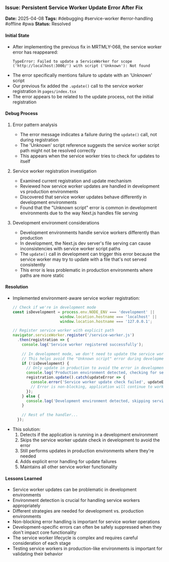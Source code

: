 ### Issue: Persistent Service Worker Update Error After Fix
**Date:** 2025-04-08
**Tags:** #debugging #service-worker #error-handling #offline #pwa
**Status:** Resolved

#### Initial State
- After implementing the previous fix in MRTMLY-068, the service worker error has reappeared:
  ```
  TypeError: Failed to update a ServiceWorker for scope ('http://localhost:3000/') with script ('Unknown'): Not found
  ```
- The error specifically mentions failure to update with an 'Unknown' script
- Our previous fix added the `.update()` call to the service worker registration in `pages/index.tsx`
- The error appears to be related to the update process, not the initial registration

#### Debug Process
1. Error pattern analysis
   - The error message indicates a failure during the `update()` call, not during registration
   - The 'Unknown' script reference suggests the service worker script path might not be resolved correctly
   - This appears when the service worker tries to check for updates to itself

2. Service worker registration investigation
   - Examined current registration and update mechanism
   - Reviewed how service worker updates are handled in development vs production environments
   - Discovered that service worker updates behave differently in development environments
   - Found that the "Unknown script" error is common in development environments due to the way Next.js handles file serving

3. Development environment considerations
   - Development environments handle service workers differently than production
   - In development, the Next.js dev server's file serving can cause inconsistencies with service worker script paths
   - The `update()` call in development can trigger this error because the service worker may try to update with a file that's not served consistently
   - This error is less problematic in production environments where paths are more static

#### Resolution
- Implemented environment-aware service worker registration:
  ```typescript
  // Check if we're in development mode
  const isDevelopment = process.env.NODE_ENV === 'development' || 
                       window.location.hostname === 'localhost' || 
                       window.location.hostname === '127.0.0.1';
  
  // Register service worker with explicit path
  navigator.serviceWorker.register('/service-worker.js')
    .then(registration => {
      console.log('Service worker registered successfully');
      
      // In development mode, we don't need to update the service worker
      // This helps avoid the "Unknown script" error during development
      if (!isDevelopment) {
        // Only update in production to avoid the error in development
        console.log('Production environment detected, checking for service worker updates');
        registration.update().catch(updateError => {
          console.error('Service worker update check failed', updateError);
          // Error is non-blocking, application will continue to work
        });
      } else {
        console.log('Development environment detected, skipping service worker update');
      }
      
      // Rest of the handler...
    });
  ```
- This solution:
  1. Detects if the application is running in a development environment
  2. Skips the service worker update check in development to avoid the error
  3. Still performs updates in production environments where they're needed
  4. Adds explicit error handling for update failures
  5. Maintains all other service worker functionality

#### Lessons Learned
- Service worker updates can be problematic in development environments
- Environment detection is crucial for handling service workers appropriately
- Different strategies are needed for development vs. production environments
- Non-blocking error handling is important for service worker operations
- Development-specific errors can often be safely suppressed when they don't impact core functionality
- The service worker lifecycle is complex and requires careful consideration of each stage
- Testing service workers in production-like environments is important for validating their behavior